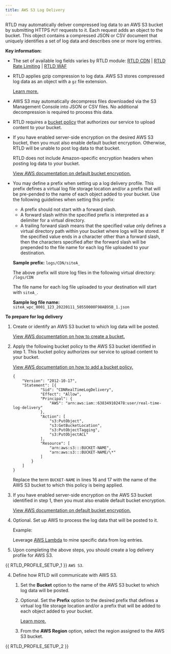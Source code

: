 ```yaml
---
title: AWS S3 Log Delivery
---
```


RTLD may automatically deliver compressed log data to an AWS S3 bucket by submitting HTTPS `PUT` requests to it. Each request adds an object to the bucket. This object contains a compressed JSON or CSV document that uniquely identifies a set of log data and describes one or more log entries.

**Key information:**

-   The set of available log fields varies by RTLD module: [RTLD CDN](/applications/logs/rtld/log_fields_rtld_cdn) | [RTLD Rate Limiting](/applications/logs/rtld/log_fields_rtld_rate_limiting) | [RTLD WAF](/applications/logs/rtld/log_fields_rtld_waf)
-   RTLD applies gzip compression to log data. AWS S3 stores compressed log data as an object with a `gz` file extension.
    
    [Learn more.](/applications/logs/rtld/log_file_naming_convention)
    
-   AWS S3 may automatically decompress files downloaded via the S3 Management Console into JSON or CSV files. No additional decompression is required to process this data.
-   RTLD requires a [bucket policy](#bucket-policy) that authorizes our service to upload content to your bucket.
-   If you have enabled server-side encryption on the desired AWS S3 bucket, then you must also enable default bucket encryption. Otherwise, RTLD will be unable to post log data to that bucket.

    <Callout type="info">

    
      RTLD does not include Amazon-specific encryption headers when posting log data to your bucket.

    </Callout>

    [View AWS documentation on default bucket encryption.](https://docs.aws.amazon.com/AmazonS3/latest/userguide/default-bucket-encryption.html)

    <a id="log-file-prefix" />

-   You may define a prefix when setting up a log delivery profile. This prefix defines a virtual log file storage location and/or a prefix that will be pre-pended to the name of each object added to your bucket. Use the following guidelines when setting this prefix:
    
    -   A prefix should not start with a forward slash.
    -   A forward slash within the specified prefix is interpreted as a delimiter for a virtual directory.
    -   A trailing forward slash means that the specified value only defines a virtual directory path within your bucket where logs will be stored. If the specified value ends in a character other than a forward slash, then the characters specified after the forward slash will be prepended to the file name for each log file uploaded to your destination.
        
    **Sample prefix:** `logs/CDN/siteA_`
        
    The above prefix will store log files in the following virtual directory: `/logs/CDN`
        
    The file name for each log file uploaded to your destination will start with `siteA_`.
        
    **Sample log file name:** `siteA_wpc_0001_123_20220111_50550000F98AB95B_1.json`

**To prepare for log delivery**

1.  Create or identify an AWS S3 bucket to which log data will be posted.
    
    [View AWS documentation on how to create a bucket.](https://docs.aws.amazon.com/AmazonS3/latest/user-guide/create-bucket.html)

    <a id="bucket-policy" />
    
2.  Apply the following bucket policy to the AWS S3 bucket identified in step 1. This bucket policy authorizes our service to upload content to your bucket.
    
    [View AWS documentation on how to add a bucket policy.](https://docs.aws.amazon.com/AmazonS3/latest/userguide/add-bucket-policy.html)

    ```AWS-S3-Bucket-Policy
    {
    	"Version": "2012-10-17",
    	"Statement": [{
    			"Sid": "CDNRealTimeLogDelivery",
    			"Effect": "Allow",
    			"Principal": {
    				"AWS": "arn:aws:iam::638349102478:user/real-time-log-delivery"
    			},
    			"Action": [
    				"s3:PutObject",
    				"s3:GetBucketLocation",
    				"s3:PutObjectTagging",
    				"s3:PutObjectACL"
    			],
    			"Resource": [
    				"arn:aws:s3:::BUCKET-NAME",
    				"arn:aws:s3:::BUCKET-NAME/\*"
    			]
    		}
    	]
    }
    ```

    <Callout type="important">

    
      Replace the term `BUCKET-NAME` in lines 16 and 17 with the name of the AWS S3 bucket to which this policy is being applied.

    </Callout>

3.  If you have enabled server-side encryption on the AWS S3 bucket identified in step 1, then you must also enable default bucket encryption.
    
    [View AWS documentation on default bucket encryption.](https://docs.aws.amazon.com/AmazonS3/latest/userguide/default-bucket-encryption.html)
    
4.  Optional. Set up AWS to process the log data that will be posted to it.
    
    Example:
    
    Leverage [AWS Lambda](https://aws.amazon.com/documentation/lambda/) to mine specific data from log entries.

5.  Upon completing the above steps, you should create a log delivery profile for AWS S3.

{{ RTLD_PROFILE_SETUP_1 }} `AWS S3`.

4.  Define how RTLD will communicate with AWS S3.

    1.  Set the **Bucket** option to the name of the AWS S3 bucket to which log data will be posted.

    2.  Optional. Set the **Prefix** option to the desired prefix that defines a virtual log file storage location and/or a prefix that will be added to each object added to your bucket.

        [Learn more.](#log-file-prefix)

    3.  From the **AWS Region** option, select the region assigned to the AWS S3 bucket.

{{ RTLD_PROFILE_SETUP_2 }}
